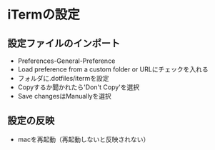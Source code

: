 # iTermの設定

## 設定ファイルのインポート

- Preferences-General-Preference
- Load preference from a custom folder or URLにチェックを入れる
- フォルダに.dotfiles/itermを設定
- Copyするか聞かれたら'Don't Copy'を選択
- Save changesはManuallyを選択

## 設定の反映

- macを再起動（再起動しないと反映されない）